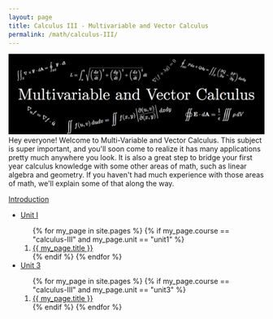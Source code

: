 ```yaml
---
layout: page
title: Calculus III - Multivariable and Vector Calculus
permalink: /math/calculus-III/
---
```

<img src="banner.png" >
Hey everyone! Welcome to Multi-Variable and Vector Calculus. This subject is super important, and you'll soon come to realize it has many applications pretty much anywhere you look. It is also a great step to bridge your first year calculus knowledge with some other areas of math, such as linear algebra and geometry. If you haven't had much experience with those areas of math, we'll explain some of that along the way.


<a class="page-link" href="/math/calculus-III/introduction">Introduction </a>

<ul>
<li>  <a class="page-link" href="/math/calculus-III/unit1/"> Unit I </a> </li>
<ol>
{% for my_page in site.pages %}
{% if  my_page.course == "calculus-III" and my_page.unit == "unit1" %}
<li> <a class="page-link" href="{{ my_page.url | prepend: site.baseurl }}">{{ my_page.title }}</a> </li>
{% endif %}
{% endfor %}
</ol>
<li>  <a class="page-link" href="/math/calculus-III/"> Unit 3 </a> </li>
<ol>
{% for my_page in site.pages %}
{% if  my_page.course == "calculus-III" and my_page.unit == "unit3" %}
<li> <a class="page-link" href="{{ my_page.url | prepend: site.baseurl }}">{{ my_page.title }}</a> </li>
{% endif %}
{% endfor %}
</ol>
</ul>

